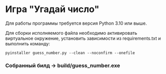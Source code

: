 # Игра "Угадай число"

Для работы программы требуется версия Python 3.10 или выше.

Для сборки исполняемого файла необходимо активировать виртуальное окружение, установить зависимости из requirements.txt и выполнить команду:

```pyinstaller guess_number.py --clean --noconfirm --onefile```

### Собранный билд -> build/guess_number.exe